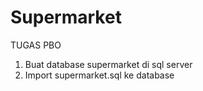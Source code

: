 # Supermarket
TUGAS PBO
1. Buat database supermarket di sql server
2. Import supermarket.sql ke database
